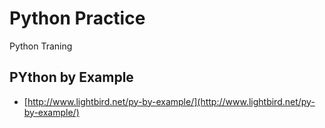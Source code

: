 # Python Practice

Python Traning

## PYthon by Example
* [http://www.lightbird.net/py-by-example/](http://www.lightbird.net/py-by-example/)

